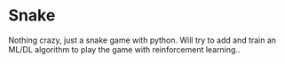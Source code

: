 # Snake
Nothing crazy, just a snake game with python. Will try to add and train an ML/DL algorithm to play the game with reinforcement learning..
